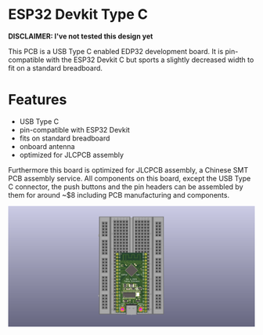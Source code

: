 ESP32 Devkit Type C
===================

**DISCLAIMER: I've not tested this design yet**

This PCB is a USB Type C enabled EDP32 development board. It is pin-compatible
with the ESP32 Devkit C but sports a slightly decreased width to fit on a
standard breadboard.

# Features

* USB Type C
* pin-compatible with ESP32 Devkit
* fits on standard breadboard
* onboard antenna
* optimized for JLCPCB assembly

Furthermore this board is optimized for JLCPCB assembly, a Chinese SMT PCB
assembly service. All components on this board, except the USB Type C connector,
the push buttons and the pin headers can be assembled by them for around ~$8
including PCB manufacturing and components.

![Devkit on breadboard](/resources/revA_breadboard.png)

